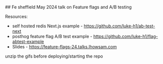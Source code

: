 ## Fe sheffield May 2024 talk on Feature flags and A/B testing

Resources:

- self hosted redis Next.js example - https://github.com/luke-h1/ab-test-next
- posthog feature flag A/B test example - https://github.com/luke-h1/flag-abtest-example
- Slides - https://feature-flags-24.talks.lhowsam.com

unzip the gifs before deploying/starting the repo
